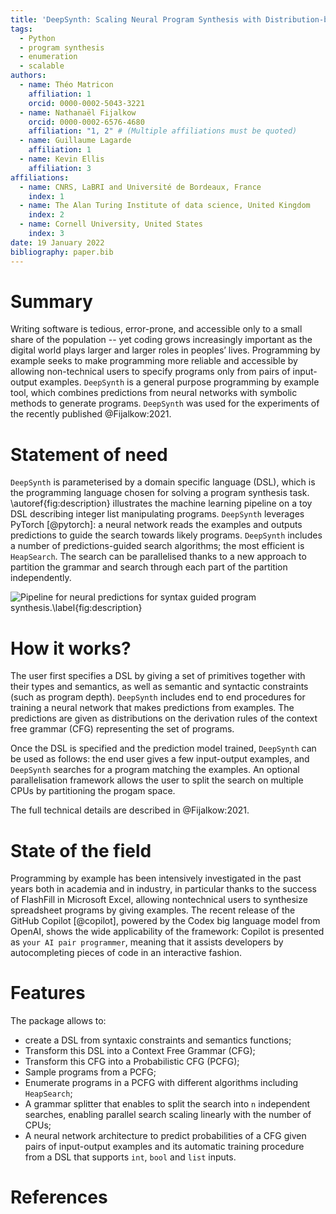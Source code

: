 ```yaml
---
title: 'DeepSynth: Scaling Neural Program Synthesis with Distribution-based Search'
tags:
  - Python
  - program synthesis
  - enumeration
  - scalable
authors:
  - name: Théo Matricon
    affiliation: 1
    orcid: 0000-0002-5043-3221 
  - name: Nathanaël Fijalkow
    orcid: 0000-0002-6576-4680  
    affiliation: "1, 2" # (Multiple affiliations must be quoted)
  - name: Guillaume Lagarde
    affiliation: 1
  - name: Kevin Ellis
    affiliation: 3
affiliations:
  - name: CNRS, LaBRI and Université de Bordeaux, France
    index: 1
  - name: The Alan Turing Institute of data science, United Kingdom
    index: 2
  - name: Cornell University, United States
    index: 3
date: 19 January 2022
bibliography: paper.bib
---
```


# Summary

Writing software is tedious, error-prone, and accessible only to a small share of the population -- yet coding grows increasingly important as the digital world plays larger and larger roles in peoples’ lives.
Programming by example seeks to make programming more reliable and accessible by allowing non-technical users to specify programs only from pairs of input-output examples.
`DeepSynth` is a general purpose programming by example tool, which combines predictions from neural networks with symbolic methods to generate programs. 
`DeepSynth` was used for the experiments of the recently published @Fijalkow:2021.

# Statement of need

`DeepSynth` is parameterised by a domain specific language (DSL), which is the programming language chosen for solving a program synthesis task. 
\autoref{fig:description} illustrates the machine learning pipeline on a toy DSL describing integer list manipulating programs. 
`DeepSynth` leverages PyTorch [@pytorch]: a neural network reads the examples and outputs predictions to guide the search towards likely programs.
`DeepSynth` includes a number of predictions-guided search algorithms; the most efficient is `HeapSearch`.
The search can be parallelised thanks to a new approach to partition the grammar and search through each part of the partition independently.

![Pipeline for neural predictions for syntax guided program synthesis.\label{fig:description}](main_figure.png)

# How it works?

The user first specifies a DSL by giving a set of primitives together with their types and semantics, as well as semantic and syntactic constraints (such as program depth).
`DeepSynth` includes end to end procedures for training a neural network that makes predictions from examples. The predictions are given as distributions on the derivation rules of the context free grammar (CFG) representing the set of programs.

Once the DSL is specified and the prediction model trained, `DeepSynth` can be used as follows: the end user gives a few input-output examples, and `DeepSynth` searches for a program matching the examples.
An optional parallelisation framework allows the user to split the search on multiple CPUs by partitioning the progam space. 

The full technical details are described in @Fijalkow:2021.

# State of the field

Programming by example has been intensively investigated in the past years both in academia and in industry, in particular thanks to the success of FlashFill in Microsoft Excel, allowing nontechnical users to synthesize spreadsheet programs by giving examples.
The recent release of the GitHub Copilot [@copilot], powered by the Codex big language model from OpenAI, shows the wide applicability of the framework: Copilot is presented as `your AI pair programmer`, meaning that it assists developers by autocompleting
pieces of code in an interactive fashion.

# Features

The package allows to:

- create a DSL from syntaxic constraints and semantics functions;
- Transform this DSL into a Context Free Grammar (CFG);
- Transform this CFG into a Probabilistic CFG (PCFG);
- Sample programs from a PCFG;
- Enumerate programs in a PCFG with different algorithms including `HeapSearch`;
- A grammar splitter that enables to split the search into `n` independent searches, enabling parallel search scaling linearly with the number of CPUs;
- A neural network architecture to predict probabilities of a CFG given pairs of input-output examples and its automatic training procedure from a DSL that supports `int`, `bool` and `list` inputs.

# References
